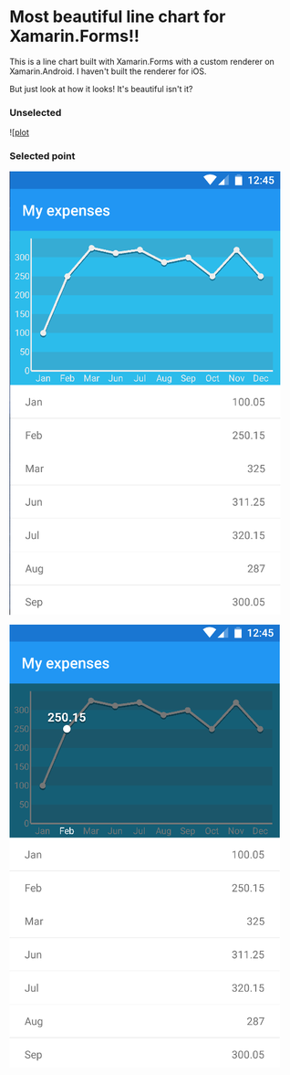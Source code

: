 # Most beautiful line chart for Xamarin.Forms!!

This is a line chart built with Xamarin.Forms with a custom renderer on Xamarin.Android. I haven't built the renderer for iOS.

But just look at how it looks! It's beautiful isn't it?

### Unselected

![[plot](https://raw.githubusercontent.com/Kimserey/GraphTest.Droid2/master/img/plot1.png)

### Selected point

![plot1](https://raw.githubusercontent.com/Kimserey/GraphTest.Droid2/master/img/plot1.png)

![plot2](https://raw.githubusercontent.com/Kimserey/GraphTest.Droid2/master/img/plot2.png)
